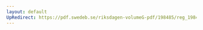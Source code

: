 ```yaml
---
layout: default
UpRedirect: https://pdf.swedeb.se/riksdagen-volumeG-pdf/198485/reg_198485__reg_01/reg_198485__reg_01_0223.pdf
---
```

